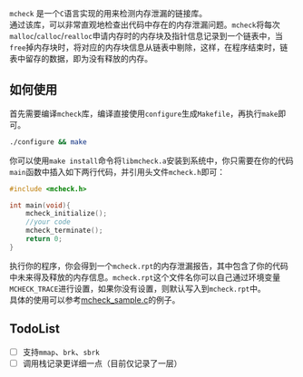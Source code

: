 `mcheck` 是一个`C`语言实现的用来检测内存泄漏的链接库。  
通过该库，可以非常直观地检查出代码中存在的内存泄漏问题。`mcheck`将每次`malloc`/`calloc`/`realloc`申请内存时的内存块及指针信息记录到一个链表中，当`free`掉内存块时，将对应的内存块信息从链表中剔除，这样，在程序结束时，链表中留存的数据，即为没有释放的内存。  
## 如何使用
首先需要编译`mcheck`库，编译直接使用`configure`生成`Makefile`，再执行`make`即可。
```bash
./configure && make
```
你可以使用`make install`命令将`libmcheck.a`安装到系统中，你只需要在你的代码`main`函数中插入如下两行代码，并引用头文件`mcheck.h`即可：
```c
#include <mcheck.h>

int main(void){
    mcheck_initialize();
    //your code
    mcheck_terminate();
    return 0;
}
```
执行你的程序，你会得到一个`mcheck.rpt`的内存泄漏报告，其中包含了你的代码中未来得及释放的内存信息。`mcheck.rpt`这个文件名你可以自己通过环境变量`MCHECK_TRACE`进行设置，如果你没有设置，则默认写入到`mcheck.rpt`中。  
具体的使用可以参考[mcheck_sample.c](./example/mcheck_sample.c)的例子。

## TodoList
- [ ] 支持`mmap`、`brk`、`sbrk`
- [ ] 调用栈记录更详细一点（目前仅记录了一层）